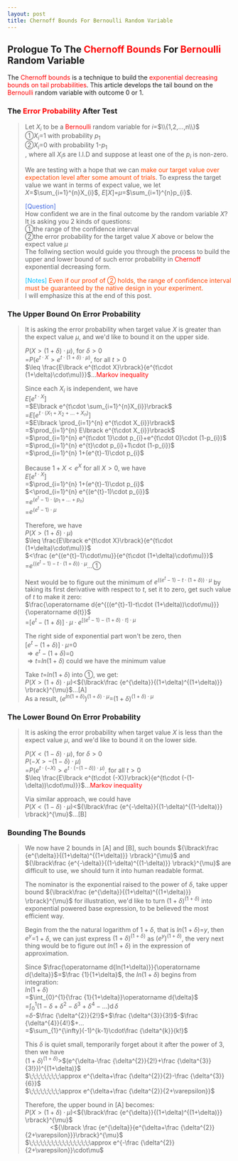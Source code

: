 ```yaml
---
layout: post
title: Chernoff Bounds For Bernoulli Random Variable
---
```


## Prologue To The <font color="Red">Chernoff Bounds</font> For <font color="Red">Bernoulli</font> Random Variable
<p class="message">
The <font color="Red">Chernoff bounds</font> is a technique to build the <font color="Red">exponential decreasing bounds on tail probabilities</font>.  This article develops the tail bound on the <font color="Red">Bernoulli</font> random variable with outcome 0 or 1.  
</p>

### The <font color="Red">Error Probability</font> After Test
>Let $X_{i}$ to be a <font color="Red">Bernoulli</font> random variable for $i$=$\\{1,2,...,n\\}$  
>&#10112;$X_{i}$=$1$ with probability $p_{1}$  
>&#10113;$X_{i}$=$0$ with probability $1$-$p_{1}$  
>, where all $X_{i}$s are I.I.D and suppose at least one of the $p_{i}$ is non-zero.  
>
>We are testing with a hope that we can <font color="OrangeRed">make our target value over expectation level after some amount of trials</font>.  To express the target value we want in terms of expect value, we let $X$=$\sum_{i=1}^{n}X_{i}$, $E\lbrack X\rbrack$=$\mu$=$\sum_{i=1}^{n}p_{i}$.  
>
><font color="RoyalBlue">[Question]</font>  
>How confident we are in the final outcome by the random variable $X$?  It is asking you 2 kinds of questions:  
>&#10112;the range of the confidence interval  
>&#10113;the error probability for the target value $X$ above or below the expect value $\mu$  
>The follwing section would guide you through the process to build the upper and lower bound of such error probability in <font color="Red">Chernoff</font> exponential decreasing form.  
>
><font color="DeepSkyBlue">[Notes]</font>
><font color="OrangeRed">Even if our proof of &#10113; holds, the range of confidence interval must be guaranteed by the native design in your experiment.</font>  
>I will emphasize this at the end of this post.  

### The Upper Bound On Error Probability
>It is asking the error probability when target value $X$ is greater than the expect value $\mu$, and we'd like to bound it on the upper side.  
>
>$P(X>(1+\delta)\cdot\mu)$, for $\delta>0$  
>=$P(e^{t\cdot X}>e^{t\cdot (1+\delta)\cdot\mu)}$, for all $t>0$  
>$\leq \frac{E\lbrack e^{t\cdot X}\rbrack}{e^{t\cdot (1+\delta)\cdot\mu)}}$...<font color="Red">Markov inequality</font>  
>
>Since each $X_{i}$ is independent, we have  
>$E\lbrack e^{t\cdot X}\rbrack$  
>=$E\lbrack e^{t\cdot \sum_{i=1}^{n}X_{i}}\rbrack$  
>=$E\lbrack e^{t\cdot (X_{1}+X_{2}+...+{X_{n}})}\rbrack$  
>=$E\lbrack \prod_{i=1}^{n} e^{t\cdot X_{i}}\rbrack$  
>=$\prod_{i=1}^{n} E\lbrack e^{t\cdot X_{i}}\rbrack$  
>=$\prod_{i=1}^{n} e^{t\cdot 1}\cdot p_{i}+e^{t\cdot 0}\cdot (1-p_{i})$  
>=$\prod_{i=1}^{n} e^{t}\cdot p_{i}+1\cdot (1-p_{i})$  
>=$\prod_{i=1}^{n} 1+(e^{t}-1)\cdot p_{i}$  
>
>Because $1+X<e^{X}$ for all $X>0$, we have  
>$E\lbrack e^{t\cdot X}\rbrack$  
>=$\prod_{i=1}^{n} 1+(e^{t}-1)\cdot p_{i}$  
>$<\prod_{i=1}^{n} e^{(e^{t}-1)\cdot p_{i}}$  
>=$e^{(e^{t}-1)\cdot (p_{1}+...+p_{n})}$  
>=$e^{(e^{t}-1)\cdot\mu}$  
>
>Therefore, we have  
>$P(X>(1+\delta)\cdot\mu)$  
>$\leq \frac{E\lbrack e^{t\cdot X}\rbrack}{e^{t\cdot (1+\delta)\cdot\mu)}}$  
>$<\frac {e^{(e^{t}-1)\cdot\mu}}{e^{t\cdot (1+\delta)\cdot\mu)}}$  
>=$e^{((e^{t}-1)-t\cdot (1+\delta))\cdot\mu}$...&#10112;  
>
>Next would be to figure out the minimum of $e^{((e^{t}-1)-t\cdot (1+\delta))\cdot\mu}$ by taking its first derivative with respect to $t$, set it to zero, get such value of $t$ to make it zero:  
>$\frac{\operatorname d{e^{((e^{t}-1)-t\cdot (1+\delta))\cdot\mu}}}{\operatorname d{t}}$  
>=$\lbrack e^{t}-(1+\delta)\rbrack\cdot\mu\cdot e^{\lbrack (e^{t}-1)-(1+\delta)\cdot t\rbrack\cdot\mu}$  
>
>The right side of exponential part won't be zero, then  
>$\lbrack e^{t}-(1+\delta)\rbrack\cdot\mu$=$0$  
>$\Rightarrow e^{t}-(1+\delta)$=$0$  
>$\Rightarrow t$=$ln(1+\delta)$ could we have the minimum value  
>
>Take $t$=$ln(1+\delta)$ into &#10112;, we get:  
>$P(X>(1+\delta)\cdot\mu)$<${\lbrack\frac {e^{\delta}}{(1+\delta)^{(1+\delta)}} \rbrack}^{\mu}$...[A]  
>As a result, $(e^{ln(1+\delta)})^{(1+\delta)\cdot\mu}$=$(1+\delta)^{(1+\delta)\cdot\mu}$  
>

### The Lower Bound On Error Probability
>It is asking the error probability when target value $X$ is less than the expect value $\mu$, and we'd like to bound it on the lower side.  
>
>$P(X<(1-\delta)\cdot\mu)$, for $\delta>0$  
>$P(-X>-(1-\delta)\cdot\mu)$  
>=$P(e^{t\cdot (-X)}>e^{t\cdot (-(1-\delta))\cdot\mu)}$, for all $t>0$  
>$\leq \frac{E\lbrack e^{t\cdot (-X)}\rbrack}{e^{t\cdot (-(1-\delta))\cdot\mu)}}$...<font color="Red">Markov inequality</font>  
>
>Via similar approach, we could have  
>$P(X<(1-\delta)\cdot\mu)$<${\lbrack\frac {e^{-\delta}}{(1-\delta)^{(1-\delta)}} \rbrack}^{\mu}$...[B]  

### Bounding The Bounds
>We now have 2 bounds in [A] and [B], such bounds ${\lbrack\frac {e^{\delta}}{(1+\delta)^{(1+\delta)}} \rbrack}^{\mu}$ and ${\lbrack\frac {e^{-\delta}}{(1-\delta)^{(1-\delta)}} \rbrack}^{\mu}$ are difficult to use, we should turn it into human readable format.  
>
>The nominator is the exponential raised to the power of $\delta$, take upper bound ${\lbrack\frac {e^{\delta}}{(1+\delta)^{(1+\delta)}} \rbrack}^{\mu}$ for illustration, we'd like to turn $(1+\delta)^{(1+\delta)}$ into exponential powered base expression, to be believed the most efficient way.  
>
>Begin from the the natural logarithm of $1+\delta$, that is $ln(1+\delta)$=$y$, then $e^{y}$=$1+\delta$, we can just express $(1+\delta)^{(1+\delta)}$ as $(e^{y})^{(1+\delta)}$, the very next thing would be to figure out $ln(1+\delta)$ in the expression of approximation.  
>
>Since $\frac{\operatorname d{ln(1+\delta)}}{\operatorname d{\delta}}$=$\frac {1}{1+\delta}$, the $ln(1+\delta)$ begins from integration:  
>$ln(1+\delta)$  
>=$\int_{0}^{1}{\frac {1}{1+\delta}}\operatorname d{\delta}$  
>=$\int_{0}^{1}{(1-\delta+\delta^{2}-\delta^{3}+\delta^{4}-...)}\operatorname d{\delta}$  
>=$\delta$-$\frac {\delta^{2}}{2!}$+$\frac {\delta^{3}}{3!}$-$\frac {\delta^{4}}{4!}$+...  
>=$\sum_{1}^{\infty}(-1)^{k-1}\cdot\frac {\delta^{k}}{k!}$  
>
>This $\delta$ is quiet small, temporarily forget about it after the power of 3, then we have  
>$(1+\delta)^{(1+\delta)}$>$(e^{\delta-\frac {\delta^{2}}{2!}+\frac {\delta^{3}}{3!}})^{(1+\delta)}$  
>$\;\;\;\;\;\;\;\;\approx e^{\delta+\frac {\delta^{2}}{2}-\frac {\delta^{3}}{6}}$  
>$\;\;\;\;\;\;\;\;\approx e^{\delta+\frac {\delta^{2}}{2+\varepsilon}}$  
>
>Therefore, the upper bound in [A] becomes:  
>$P(X>(1+\delta)\cdot\mu)$<${\lbrack\frac {e^{\delta}}{(1+\delta)^{(1+\delta)}} \rbrack}^{\mu}$  
>$\;\;\;\;\;\;\;\;\;\;\;\;\;\;\;\;$<${\lbrack \frac {e^{\delta}}{e^{\delta+\frac {\delta^{2}}{2+\varepsilon}}}\rbrack}^{\mu}$  
>$\;\;\;\;\;\;\;\;\;\;\;\;\;\;\;\;\approx e^{-\frac {\delta^{2}}{2+\varepsilon}}\cdot\mu$  

<!-- Γ -->
<!-- \Omega -->
<!-- \cap intersection -->
<!-- \cup union -->
<!-- \frac{\Gamma(k + n)}{\Gamma(n)} \frac{1}{r^k}  -->
<!-- \mbox{\large$\vert$}\nolimits_0^\infty -->
<!-- \vert_0^\infty -->
<!-- \vert_{0.5}^{\infty} -->
<!-- &prime; ′ -->
<!-- &Prime; ″ -->
<!-- $E\lbrack X\rbrack$ -->
<!-- \overline{X_n} -->
<!-- \underset{Succss}P -->
<!-- \frac{{\overline {X_n}}-\mu}{S/\sqrt n} -->
<!-- \lim_{t\rightarrow\infty} -->
<!-- \int_{0}^{a}\lambda\cdot e^{-\lambda\cdot t}\operatorname dt -->
<!-- \Leftrightarrow -->
<!-- \prod_{v\in V} -->
<!-- \subset -->
<!-- \subseteq -->
<!-- \varnothing -->
<!-- \perp -->
<!-- \overset\triangle= -->
<!-- \left|X\right| -->
<!-- \xrightarrow{r_t} -->
<!-- \left\|?\right\| => ||?||-->
<!-- \left|?\right| => |?|-->
<!-- \lbrack BQ\rbrack => [BQ] -->
<!-- \subset -->
<!-- \subseteq -->
<!-- \widehat -->
<!-- \int_{}^{}{}\operatorname d{} -->

<!-- Notes -->
<!-- <font color="OrangeRed">items, verb, to make it the focus</font> -->
<!-- <font color="Red">KKT</font> -->
<!-- <font color="Red">SMO heuristics</font> -->
<!-- <font color="Red">F</font> distribution -->
<!-- <font color="Red">t</font> distribution -->
<!-- <font color="DeepSkyBlue">suggested item, soft item</font> -->
<!-- <font color="RoyalBlue">old alpha</font> -->
<!-- <font color="Green">new alpha</font> -->

<!-- <font color="DeepPink">positive conclusion, finding</font> -->
<!-- <font color="RosyBrown">negative conclusion, finding</font> -->

<!-- <font color="#00ADAD">policy</font> -->
<!-- <font color="#6100A8">full observable</font> -->
<!-- <font color="#FFAC12">partial observable</font> -->
<!-- <font color="#EB00EB">stochastic</font> -->
<!-- <font color="#8400E6">state transition</font> -->
<!-- <font color="#D600D6">discount factor gamma $\gamma$</font> -->
<!-- <font color="#D600D6">$V(S)$</font> -->
<!-- <font color="#9300FF">immediate reward R(S)</font> -->

<!-- ### <font color="RoyalBlue">Example</font>: Illustration By Rainy And Sunny Days In One Week -->
<!-- <font color="RoyalBlue">[Question]</font> -->
<!-- <font color="DeepSkyBlue">[Answer]</font> -->

<!-- <font color="Brown">Notes::mjtsai1974</font> -->

<!-- 
[1]Given the vehicles pass through a highway toll station is $6$ per minute, what is the probability that no cars within $30$ seconds?
><font color="DeepSkyBlue">[1]</font>
><font color="OrangeRed">Given the vehicles pass through a highway toll station is $6$ per minute, what is the probability that no cars within $30$ seconds?</font>  
-->

<!--
><font color="DeepSkyBlue">[Notes]</font>
><font color="OrangeRed">Why at this moment, the Poisson and exponential probability come out with different result?</font>  
-->

<!-- https://www.medcalc.org/manual/gamma_distribution_functions.php -->
<!-- https://www.statlect.com/probability-distributions/student-t-distribution#hid5 -->
<!-- http://www.wiris.com/editor/demo/en/ -->